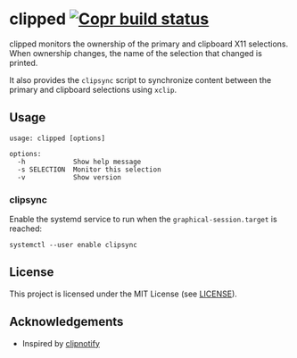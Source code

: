 # clipped [![Copr build status](https://copr.fedorainfracloud.org/coprs/jcrd/clipped/package/clipped/status_image/last_build.png)](https://copr.fedorainfracloud.org/coprs/jcrd/clipped/package/clipped/)

clipped monitors the ownership of the primary and clipboard X11 selections.
When ownership changes, the name of the selection that changed is printed.

It also provides the `clipsync` script to synchronize content between the
primary and clipboard selections using `xclip`.

## Usage

```
usage: clipped [options]

options:
  -h            Show help message
  -s SELECTION  Monitor this selection
  -v            Show version
```

### clipsync

Enable the systemd service to run when the `graphical-session.target` is
reached:
```
systemctl --user enable clipsync
```

## License

This project is licensed under the MIT License (see [LICENSE](LICENSE)).

## Acknowledgements

* Inspired by [clipnotify](https://github.com/cdown/clipnotify)
